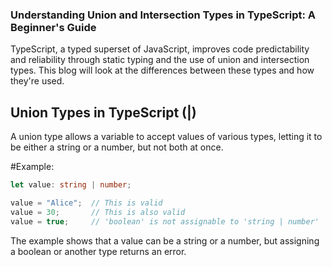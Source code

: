 ### Understanding Union and Intersection Types in TypeScript: A Beginner's Guide

TypeScript, a typed superset of JavaScript, improves code predictability and reliability through static typing and the use of union and intersection types. This blog will look at the differences between these types and how they're used.

## Union Types in TypeScript (|)

A union type allows a variable to accept values of various types, letting it to be either a string or a number, but not both at once.

#Example:

```Typescript
let value: string | number;

value = "Alice";  // This is valid
value = 30;       // This is also valid
value = true;     // 'boolean' is not assignable to 'string | number'
```

The example shows that a value can be a string or a number, but assigning a boolean or another type returns an error.
